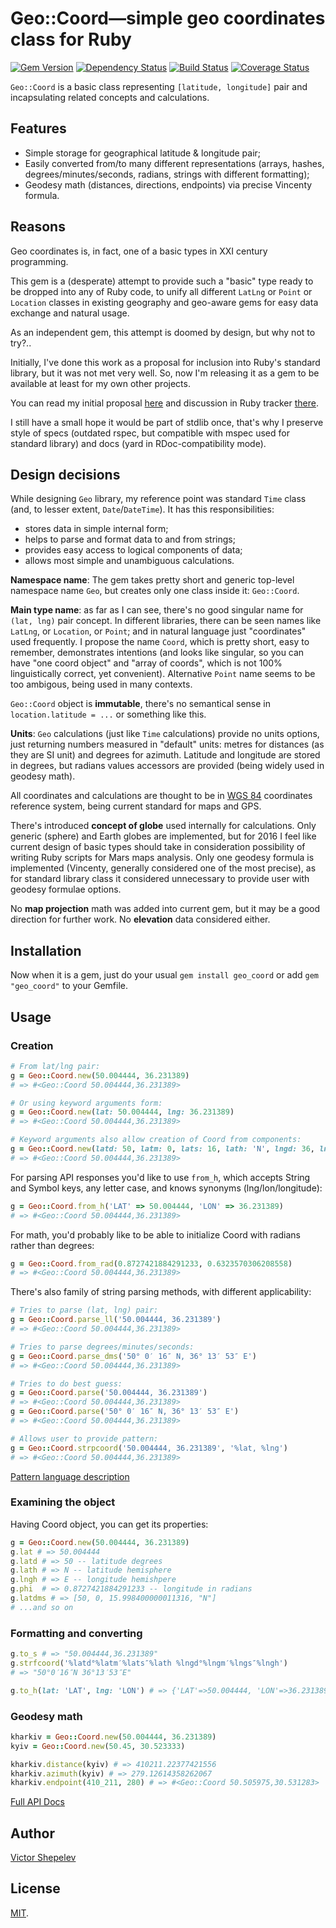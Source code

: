 # Geo::Coord—simple geo coordinates class for Ruby

[![Gem Version](https://badge.fury.io/rb/geo_coord.svg)](http://badge.fury.io/rb/geo_coord)
[![Dependency Status](https://gemnasium.com/zverok/geo_coord..svg)](https://gemnasium.com/zverok/geo_coord)
[![Build Status](https://travis-ci.org/zverok/geo_coord.svg?branch=master)](https://travis-ci.org/zverok/geo_coord)
[![Coverage Status](https://coveralls.io/repos/zverok/geo_coord/badge.svg?branch=master)](https://coveralls.io/r/zverok/geo_coord?branch=master)

`Geo::Coord` is a basic class representing `[latitude, longitude]` pair
and incapsulating related concepts and calculations.

## Features

* Simple storage for geographical latitude & longitude pair;
* Easily converted from/to many different representations (arrays, hashes,
  degrees/minutes/seconds, radians, strings with different formatting);
* Geodesy math (distances, directions, endpoints) via precise Vincenty
  formula.

## Reasons

Geo coordinates is, in fact, one of a basic types in XXI century programming.

This gem is a (desperate) attempt to provide such a "basic" type ready
to be dropped into any of Ruby code, to unify all different `LatLng` or
`Point` or `Location` classes in existing geography and geo-aware gems
for easy data exchange and natural usage.

As an independent gem, this attempt is doomed by design, but why not
to try?..

Initially, I've done this work as a proposal for inclusion into Ruby's
standard library, but it was not met very well.
So, now I'm releasing it as a gem to be available at least for my own
other projects.

You can read my initial proposal [here](https://github.com/zverok/geo_coord/blob/master/StdlibProposal.md)
and discussion in Ruby tracker [there](https://bugs.ruby-lang.org/issues/12361).

I still have a small hope it would be part of stdlib once, that's why I
preserve style of specs (outdated rspec, but compatible with mspec used
for standard library) and docs (yard in RDoc-compatibility mode).

## Design decisions

While designing `Geo` library, my reference point was standard `Time`
class (and, to lesser extent, `Date`/`DateTime`). It has this
responsibilities:
* stores data in simple internal form;
* helps to parse and format data to and from strings;
* provides easy access to logical components of data;
* allows most simple and unambiguous calculations.

**Namespace name**: The gem takes pretty short and generic top-level
namespace name `Geo`, but creates only one class inside it: `Geo::Coord`.

**Main type name**: as far as I can see, there's no good singular name
for `(lat, lng)` pair concept. In different libraries, there can be seen
names like `LatLng`, or `Location`, or `Point`; and in natural language
just "coordinates" used frequently. I propose the name `Coord`, which
is pretty short, easy to remember, demonstrates intentions (and looks
like singular, so you can have "one coord object" and "array of coords",
which is not 100% linguistically correct, yet convenient). Alternative
`Point` name seems to be too ambigous, being used in many contexts.

`Geo::Coord` object is **immutable**, there's no semantical sense in
`location.latitude = ...` or something like this.

**Units**: `Geo` calculations (just like `Time` calculations) provide
no units options, just returning numbers measured in "default" units:
metres for distances (as they are SI unit) and degrees for azimuth.
Latitude and longitude are stored in degrees, but radians values accessors
are provided (being widely used in geodesy math).

All coordinates and calculations are thought to be in
[WGS 84](https://en.wikipedia.org/wiki/World_Geodetic_System#A_new_World_Geodetic_System:_WGS_84)
coordinates reference system, being current standard for maps and GPS.

There's introduced **concept of globe** used internally for calculations.
Only generic (sphere) and Earth globes are implemented, but for 2016 I
feel like current design of basic types should take in consideration
possibility of writing Ruby scripts for Mars maps analysis. Only one
geodesy formula is implemented (Vincenty, generally considered one of
the most precise), as for standard library class it considered
unnecessary to provide user with geodesy formulae options.

No **map projection** math was added into current gem, but it
may be a good direction for further work. No **elevation** data considered
either.

## Installation

Now when it is a gem, just do your usual `gem install geo_coord` or add
`gem "geo_coord"` to your Gemfile.

## Usage

### Creation

```ruby
# From lat/lng pair:
g = Geo::Coord.new(50.004444, 36.231389)
# => #<Geo::Coord 50.004444,36.231389>

# Or using keyword arguments form:
g = Geo::Coord.new(lat: 50.004444, lng: 36.231389)
# => #<Geo::Coord 50.004444,36.231389>

# Keyword arguments also allow creation of Coord from components:
g = Geo::Coord.new(latd: 50, latm: 0, lats: 16, lath: 'N', lngd: 36, lngm: 13, lngs: 53, lngh: 'E')
# => #<Geo::Coord 50.004444,36.231389>
```

For parsing API responses you'd like to use `from_h`,
which accepts String and Symbol keys, any letter case,
and knows synonyms (lng/lon/longitude):

```ruby
g = Geo::Coord.from_h('LAT' => 50.004444, 'LON' => 36.231389)
# => #<Geo::Coord 50.004444,36.231389>
```

For math, you'd probably like to be able to initialize
Coord with radians rather than degrees:

```ruby
g = Geo::Coord.from_rad(0.8727421884291233, 0.6323570306208558)
# => #<Geo::Coord 50.004444,36.231389>
```

There's also family of string parsing methods, with different
applicability:

```ruby
# Tries to parse (lat, lng) pair:
g = Geo::Coord.parse_ll('50.004444, 36.231389')
# => #<Geo::Coord 50.004444,36.231389>

# Tries to parse degrees/minutes/seconds:
g = Geo::Coord.parse_dms('50° 0′ 16″ N, 36° 13′ 53″ E')
# => #<Geo::Coord 50.004444,36.231389>

# Tries to do best guess:
g = Geo::Coord.parse('50.004444, 36.231389')
# => #<Geo::Coord 50.004444,36.231389>
g = Geo::Coord.parse('50° 0′ 16″ N, 36° 13′ 53″ E')
# => #<Geo::Coord 50.004444,36.231389>

# Allows user to provide pattern:
g = Geo::Coord.strpcoord('50.004444, 36.231389', '%lat, %lng')
# => #<Geo::Coord 50.004444,36.231389>
```

[Pattern language description](http://www.rubydoc.info/gems/geo_coord/Geo/Coord#strpcoord-class_method)

### Examining the object

Having Coord object, you can get its properties:

```ruby
g = Geo::Coord.new(50.004444, 36.231389)
g.lat # => 50.004444
g.latd # => 50 -- latitude degrees
g.lath # => N -- latitude hemisphere
g.lngh # => E -- longitude hemishpere
g.phi  # => 0.8727421884291233 -- longitude in radians
g.latdms # => [50, 0, 15.998400000011316, "N"]
# ...and so on
```

### Formatting and converting

```ruby
g.to_s # => "50.004444,36.231389"
g.strfcoord('%latd°%latm′%lats″%lath %lngd°%lngm′%lngs″%lngh')
# => "50°0′16″N 36°13′53″E"

g.to_h(lat: 'LAT', lng: 'LON') # => {'LAT'=>50.004444, 'LON'=>36.231389}
```

### Geodesy math

```ruby
kharkiv = Geo::Coord.new(50.004444, 36.231389)
kyiv = Geo::Coord.new(50.45, 30.523333)

kharkiv.distance(kyiv) # => 410211.22377421556
kharkiv.azimuth(kyiv) # => 279.12614358262067
kharkiv.endpoint(410_211, 280) # => #<Geo::Coord 50.505975,30.531283>
```

[Full API Docs](http://www.rubydoc.info/gems/geo_coord)

## Author

[Victor Shepelev](https://zverok.github.io)

## License

[MIT](https://github.com/zverok/geo_coord/blob/master/LICENSE.txt).
